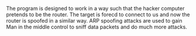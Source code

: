 The program is designed to work in a way such that the hacker computer pretends to be the router. The target is forecd to connect to us and now the router is spoofed in a similar way.
ARP spoofing attacks are used to gain Man in the middle control to sniff data packets and do much more attacks.
